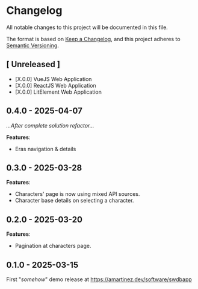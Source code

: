 # Changelog

All notable changes to this project will be documented in this file.

The format is based on [Keep a Changelog](https://keepachangelog.com/en/1.1.0/),
and this project adheres to [Semantic Versioning](https://semver.org/spec/v2.0.0.html).

## [ Unreleased ]

-   [X.0.0] VueJS Web Application
-   [X.0.0] ReactJS Web Application
-   [X.0.0] LitElement Web Application

## 0.4.0 - 2025-04-07

_...After complete solution refactor..._

**Features**:

-   Eras navigation & details

## 0.3.0 - 2025-03-28

**Features**:

-   Characters' page is now using mixed API sources.
-   Character base details on selecting a character.

## 0.2.0 - 2025-03-20

**Features**:

-   Pagination at characters page.

## 0.1.0 - 2025-03-15

First "_somehow_" demo release at https://amartinez.dev/software/swdbapp
